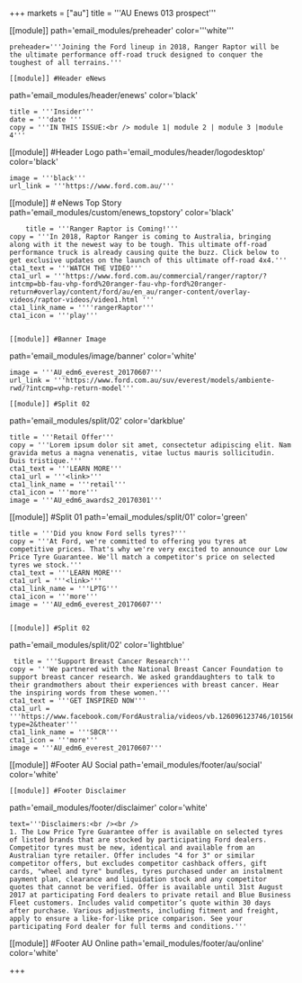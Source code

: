 +++
markets = ["au"]
title = '''AU Enews 013 prospect'''

[[module]]
path='email_modules/preheader'
color='''white'''

	preheader='''Joining the Ford lineup in 2018, Ranger Raptor will be the ultimate performance off-road truck designed to conquer the toughest of all terrains.'''

	[[module]] #Header eNews 
path='email_modules/header/enews'
color='black'

	title = '''Insider'''
    date = '''date '''
	copy = '''IN THIS ISSUE:<br /> module 1| module 2 | module 3 |module 4'''

[[module]] #Header Logo
path='email_modules/header/logodesktop'
color='black'

	image = '''black'''
	url_link = '''https://www.ford.com.au/'''

[[module]] # eNews Top Story
path='email_modules/custom/enews_topstory'
color='black'

		title = '''Ranger Raptor is Coming!'''
	copy = '''In 2018, Raptor Ranger is coming to Australia, bringing along with it the newest way to be tough. This ultimate off-road performance truck is already causing quite the buzz. Click below to get exclusive updates on the launch of this ultimate off-road 4x4.'''
	cta1_text = '''WATCH THE VIDEO'''
	cta1_url = '''https://www.ford.com.au/commercial/ranger/raptor/?intcmp=bb-fau-vhp-ford%20ranger-fau-vhp-ford%20ranger-return#overlay/content/ford/au/en_au/ranger-content/overlay-videos/raptor-videos/video1.html '''
	cta1_link_name = ''''rangerRaptor'''
	cta1_icon = '''play'''


	[[module]] #Banner Image
path='email_modules/image/banner'
color='white'

	image = '''AU_edm6_everest_20170607'''
	url_link = '''https://www.ford.com.au/suv/everest/models/ambiente-rwd/?intcmp=vhp-return-model'''

    [[module]] #Split 02
path='email_modules/split/02'
color='darkblue'

	title = '''Retail Offer'''
	copy = '''Lorem ipsum dolor sit amet, consectetur adipiscing elit. Nam gravida metus a magna venenatis, vitae luctus mauris sollicitudin. Duis tristique.'''
	cta1_text = '''LEARN MORE'''
	cta1_url = '''<link>'''
	cta1_link_name = '''retail'''
	cta1_icon = '''more'''
	image = '''AU_edm6_awards2_20170301'''

[[module]] #Split 01
path='email_modules/split/01'
color='green'

	title = '''Did you know Ford sells tyres?'''
	copy = '''At Ford, we're committed to offering you tyres at competitive prices. That's why we're very excited to announce our Low Price Tyre Guarantee. We'll match a competitor's price on selected tyres we stock.'''
	cta1_text = '''LEARN MORE'''
	cta1_url = '''<link>'''
	cta1_link_name = '''LPTG'''
	cta1_icon = '''more'''
	image = '''AU_edm6_everest_20170607'''


	[[module]] #Split 02
path='email_modules/split/02'
color='lightblue'

	 title = '''Support Breast Cancer Research'''
	copy = '''We partnered with the National Breast Cancer Foundation to support breast cancer research. We asked granddaughters to talk to their grandmothers about their experiences with breast cancer. Hear the inspiring words from these women.'''
	cta1_text = '''GET INSPIRED NOW'''
	cta1_url = '''https://www.facebook.com/FordAustralia/videos/vb.126096123746/10156683020833747/?type=2&theater'''
	cta1_link_name = '''SBCR'''
	cta1_icon = '''more'''
	image = '''AU_edm6_everest_20170607'''

[[module]] #Footer AU Social
path='email_modules/footer/au/social'
color='white'

    [[module]] #Footer Disclaimer
path='email_modules/footer/disclaimer'
color='white'

	text='''Disclaimers:<br /><br />
	1. The Low Price Tyre Guarantee offer is available on selected tyres of listed brands that are stocked by participating Ford dealers. Competitor tyres must be new, identical and available from an Australian tyre retailer. Offer includes "4 for 3" or similar competitor offers, but excludes competitor cashback offers, gift cards, "wheel and tyre" bundles, tyres purchased under an instalment payment plan, clearance and liquidation stock and any competitor quotes that cannot be verified. Offer is available until 31st August 2017 at participating Ford dealers to private retail and Blue Business Fleet customers. Includes valid competitor’s quote within 30 days after purchase. Various adjustments, including fitment and freight, apply to ensure a like-for-like price comparison. See your participating Ford dealer for full terms and conditions.'''

[[module]] #Footer AU Online
path='email_modules/footer/au/online'
color='white'


+++
